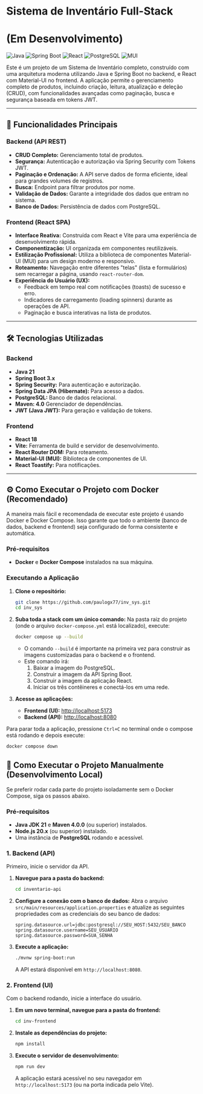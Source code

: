 #  Sistema de Inventário Full-Stack 
# (Em Desenvolvimento)

![Java](https://img.shields.io/badge/Java-17-blue)
![Spring Boot](https://img.shields.io/badge/Spring_Boot-3.x-green)
![React](https://img.shields.io/badge/React-18-blue?logo=react)
![PostgreSQL](https://img.shields.io/badge/PostgreSQL-darkblue?logo=postgresql)
![MUI](https://img.shields.io/badge/MUI-5-blue?logo=mui)

Este é um projeto de um Sistema de Inventário completo, construído com uma arquitetura moderna utilizando Java e Spring Boot no backend, e React com Material-UI no frontend. A aplicação permite o gerenciamento completo de produtos, incluindo criação, leitura, atualização e deleção (CRUD), com funcionalidades avançadas como paginação, busca e segurança baseada em tokens JWT.

---

## 🚀 Funcionalidades Principais

### Backend (API REST)
- **CRUD Completo:** Gerenciamento total de produtos.
- **Segurança:** Autenticação e autorização via Spring Security com Tokens JWT.
- **Paginação e Ordenação:** A API serve dados de forma eficiente, ideal para grandes volumes de registros.
- **Busca:** Endpoint para filtrar produtos por nome.
- **Validação de Dados:** Garante a integridade dos dados que entram no sistema.
- **Banco de Dados:** Persistência de dados com PostgreSQL.

### Frontend (React SPA)
- **Interface Reativa:** Construída com React e Vite para uma experiência de desenvolvimento rápida.
- **Componentização:** UI organizada em componentes reutilizáveis.
- **Estilização Profissional:** Utiliza a biblioteca de componentes Material-UI (MUI) para um design moderno e responsivo.
- **Roteamento:** Navegação entre diferentes "telas" (lista e formulários) sem recarregar a página, usando `react-router-dom`.
- **Experiência do Usuário (UX):**
    - Feedback em tempo real com notificações (toasts) de sucesso e erro.
    - Indicadores de carregamento (loading spinners) durante as operações de API.
    - Paginação e busca interativas na lista de produtos.

---

## 🛠️ Tecnologias Utilizadas

### Backend
- **Java 21**
- **Spring Boot 3.x**
- **Spring Security:** Para autenticação e autorização.
- **Spring Data JPA (Hibernate):** Para acesso a dados.
- **PostgreSQL:** Banco de dados relacional.
- **Maven: 4.0** Gerenciador de dependências.
- **JWT (Java JWT):** Para geração e validação de tokens.

### Frontend
- **React 18**
- **Vite:** Ferramenta de build e servidor de desenvolvimento.
- **React Router DOM:** Para roteamento.
- **Material-UI (MUI):** Biblioteca de componentes de UI.
- **React Toastify:** Para notificações.

---

## ⚙️ Como Executar o Projeto com Docker (Recomendado)

A maneira mais fácil e recomendada de executar este projeto é usando Docker e Docker Compose. Isso garante que todo o ambiente (banco de dados, backend e frontend) seja configurado de forma consistente e automática.

### Pré-requisitos
- **Docker** e **Docker Compose** instalados na sua máquina.

### Executando a Aplicação
1.  **Clone o repositório:**
    ```bash
    git clone https://github.com/paulogx77/inv_sys.git
    cd inv_sys
    ```

2.  **Suba toda a stack com um único comando:**
    Na pasta raiz do projeto (onde o arquivo `docker-compose.yml` está localizado), execute:
    ```bash
    docker compose up --build
    ```
    *   O comando `--build` é importante na primeira vez para construir as imagens customizadas para o backend e o frontend.
    *   Este comando irá:
        1.  Baixar a imagem do PostgreSQL.
        2.  Construir a imagem da API Spring Boot.
        3.  Construir a imagem da aplicação React.
        4.  Iniciar os três contêineres e conectá-los em uma rede.

3.  **Acesse as aplicações:**
    *   **Frontend (UI):** [http://localhost:5173](http://localhost:5173)
    *   **Backend (API):** [http://localhost:8080](http://localhost:8080)

Para parar toda a aplicação, pressione `Ctrl+C` no terminal onde o compose está rodando e depois execute:
```bash
docker compose down
```

## 🔧 Como Executar o Projeto Manualmente (Desenvolvimento Local)

Se preferir rodar cada parte do projeto isoladamente sem o Docker Compose, siga os passos abaixo.

### Pré-requisitos
- **Java JDK 21** e **Maven 4.0.0** (ou superior) instalados.
- **Node.js 20.x** (ou superior) instalado.
- Uma instância de **PostgreSQL** rodando e acessível.

### 1. Backend (API)

Primeiro, inicie o servidor da API.

1.  **Navegue para a pasta do backend:**
    ```bash
    cd inventario-api
    ```

2.  **Configure a conexão com o banco de dados:**
    Abra o arquivo `src/main/resources/application.properties` e atualize as seguintes propriedades com as credenciais do seu banco de dados:
    ```properties
    spring.datasource.url=jdbc:postgresql://SEU_HOST:5432/SEU_BANCO
    spring.datasource.username=SEU_USUARIO
    spring.datasource.password=SUA_SENHA
    ```

3.  **Execute a aplicação:**
    ```bash
    ./mvnw spring-boot:run
    ```
    A API estará disponível em `http://localhost:8080`.

### 2. Frontend (UI)

Com o backend rodando, inicie a interface do usuário.

1.  **Em um novo terminal, navegue para a pasta do frontend:**
    ```bash
    cd inv-frontend
    ```
2.  **Instale as dependências do projeto:**
    ```bash
    npm install
    ```
3.  **Execute o servidor de desenvolvimento:**
    ```bash
    npm run dev
    ```
    A aplicação estará acessível no seu navegador em `http://localhost:5173` (ou na porta indicada pelo Vite).
